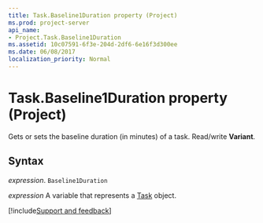 ```yaml
---
title: Task.Baseline1Duration property (Project)
ms.prod: project-server
api_name:
- Project.Task.Baseline1Duration
ms.assetid: 10c07591-6f3e-204d-2df6-6e16f3d300ee
ms.date: 06/08/2017
localization_priority: Normal
---
```



# Task.Baseline1Duration property (Project)

Gets or sets the baseline duration (in minutes) of a task. Read/write  **Variant**.


## Syntax

_expression_. `Baseline1Duration`

_expression_ A variable that represents a [Task](./Project.Task.md) object.

[!include[Support and feedback](~/includes/feedback-boilerplate.md)]